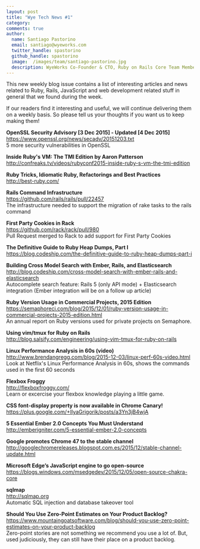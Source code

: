 ```yaml
---
layout: post
title: "Wye Tech News #1"
category:
comments: true
author:
  name: Santiago Pastorino
  email: santiago@wyeworks.com
  twitter_handle: spastorino
  github_handle: spastorino
  image:  /images/team/santiago-pastorino.jpg
  description: WyeWorks Co-Founder & CTO, Ruby on Rails Core Team Member
---
```


This new weekly blog issue contains a list of interesting articles and
news related to Ruby, Rails, JavaScript and web development related
stuff in general that we found during the week.

If our readers find it interesting and useful, we will continue
delivering them on a weekly basis. So please tell us your thoughts if
you want us to keep making them!


**OpenSSL Security Advisory [3 Dec 2015] - Updated [4 Dec 2015]**<br/>
https://www.openssl.org/news/secadv/20151203.txt<br/>
5 more security vulnerabilities in OpenSSL

**Inside Ruby's VM: The TMI Edition by Aaron Patterson**<br/>
http://confreaks.tv/videos/rubyconf2015-inside-ruby-s-vm-the-tmi-edition

**Ruby Tricks, Idiomatic Ruby, Refactorings and Best Practices**<br/>
http://best-ruby.com/

**Rails Command Infrastructure**<br/>
https://github.com/rails/rails/pull/22457<br/>
The infrastructure needed to support the migration of rake tasks to the rails command

**First Party Cookies in Rack**<br/>
https://github.com/rack/rack/pull/980<br/>
Pull Request merged to Rack to add support for First Party Cookies

**The Definitive Guide to Ruby Heap Dumps, Part I**<br/>
https://blog.codeship.com/the-definitive-guide-to-ruby-heap-dumps-part-i

**Building Cross Model Search with Ember, Rails, and
Elasticsearch**<br/>
http://blog.codeship.com/cross-model-search-with-ember-rails-and-elasticsearch<br/>
Autocomplete search feature: Rails 5 (only API mode) + Elasticsearch integration (Ember integration will be on a follow up article)

**Ruby Version Usage in Commercial Projects, 2015 Edition**<br/>
https://semaphoreci.com/blog/2015/12/01/ruby-version-usage-in-commercial-projects-2015-edition.html<br/>
An annual report on Ruby versions used for private projects on Semaphore.

**Using vim/tmux for Ruby on Rails**<br/>
http://blog.salsify.com/engineering/using-vim-tmux-for-ruby-on-rails

**Linux Performance Analysis in 60s (video)**<br/>
http://www.brendangregg.com/blog/2015-12-03/linux-perf-60s-video.html<br/>
Look at Netflix's Linux Performance Analysis in 60s, shows the commands used in the first 60 seconds

**Flexbox Froggy**<br/>
http://flexboxfroggy.com/<br/>
Learn or excercise your flexbox knowledge playing a little game.

**CSS font-display property is now available in Chrome Canary!**<br/>
https://plus.google.com/+IlyaGrigorik/posts/a3Yn3jB4wjA

**5 Essential Ember 2.0 Concepts You Must Understand**<br/>
http://emberigniter.com/5-essential-ember-2.0-concepts

**Google promotes Chrome 47 to the stable channel**<br/>
http://googlechromereleases.blogspot.com.es/2015/12/stable-channel-update.html

**Microsoft Edge’s JavaScript engine to go open-source**<br/>
https://blogs.windows.com/msedgedev/2015/12/05/open-source-chakra-core

**sqlmap**<br/>
http://sqlmap.org<br/>
Automatic SQL injection and database takeover tool

**Should You Use Zero-Point Estimates on Your Product Backlog?**<br/>
https://www.mountaingoatsoftware.com/blog/should-you-use-zero-point-estimates-on-your-product-backlog<br/>
Zero-point stories are not something we recommend you use a lot of. But, used judiciously, they can still have their place on a product backlog.
